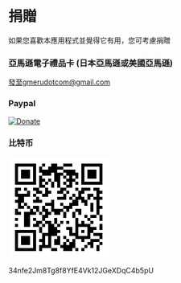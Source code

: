 # 捐贈

如果您喜歡本應用程式並覺得它有用，您可考慮捐贈

### 亞馬遜電子禮品卡 (日本亞馬遜或美國亞馬遜)
發至gmerudotcom@gmail.com

### Paypal
[![Donate](https://img.shields.io/badge/Donate-PayPal-green.svg)](https://www.paypal.com/cgi-bin/webscr?cmd=_s-xclick&hosted_button_id=4FEHX7PTHQTQY)

### 比特币
![btc](./btc.png)

34nfe2Jm8Tg8f8YfE4Vk12JGeXDqC4b5pU